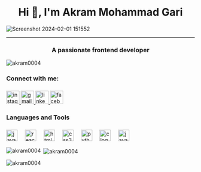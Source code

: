 <h1 align="center">Hi 👋, I'm Akram Mohammad Gari</h1>

<p align="center">
  
![Screenshot 2024-02-01 151552](https://github.com/Akram0004/Akram0004/assets/125110989/510a7c47-18a2-4d17-9335-4fbd9028936d)

</p>

-----
<h3 align="center">A passionate frontend developer</h3>

<p align="left"> <img src="https://komarev.com/ghpvc/?username=akram0004&label=Profile%20views&color=0e75b6&style=flat" alt="akram0004" /> </p>



<h3 align="left">Connect with me:</h3>

###

<div align="left">
  <a href="https://www.instagram.com/mg_akram_03/" target="_blank">
    <img src="https://img.shields.io/static/v1?message=Instagram&logo=instagram&label=&color=E4405F&logoColor=white&labelColor=&style=for-the-badge" height="35" alt="instagram logo"  />
  </a>
  <a href="mailto:mga9284@gmail.com" target="_blank">
    <img src="https://img.shields.io/static/v1?message=Gmail&logo=gmail&label=&color=D14836&logoColor=white&labelColor=&style=for-the-badge" height="35" alt="gmail logo"  />
  </a>
  <a href="www.linkedin.com/in/akram-mohammad-gari-a35245195" target="_blank">
    <img src="https://img.shields.io/static/v1?message=LinkedIn&logo=linkedin&label=&color=0077B5&logoColor=white&labelColor=&style=for-the-badge" height="35" alt="linkedin logo"  />
  </a>
  <a href="https://www.facebook.com/mg.akram.75" target="_blank">
    <img src="https://img.shields.io/static/v1?message=Facebook&logo=facebook&label=&color=1877F2&logoColor=white&labelColor=&style=for-the-badge" height="35" alt="facebook logo"  />
  </a>
</div>

  
### Languages and Tools

<p>
 
###

<div align="left">
  <img src="https://cdn.jsdelivr.net/gh/devicons/devicon/icons/javascript/javascript-original.svg" height="30" alt="javascript logo"  />
  <img width="12" />
  <img src="https://cdn.jsdelivr.net/gh/devicons/devicon/icons/react/react-original.svg" height="30" alt="react logo"  />
  <img width="12" />
  <img src="https://cdn.jsdelivr.net/gh/devicons/devicon/icons/html5/html5-original.svg" height="30" alt="html5 logo"  />
  <img width="12" />
  <img src="https://cdn.jsdelivr.net/gh/devicons/devicon/icons/css3/css3-original.svg" height="30" alt="css3 logo"  />
  <img width="12" />
  <img src="https://cdn.jsdelivr.net/gh/devicons/devicon/icons/python/python-original.svg" height="30" alt="python logo"  />
  <img width="12" />
  <img src="https://cdn.jsdelivr.net/gh/devicons/devicon/icons/c/c-original.svg" height="30" alt="c logo"  />
  <img width="12" />
  <img src="https://cdn.jsdelivr.net/gh/devicons/devicon/icons/java/java-original.svg" height="30" alt="java logo"  />
</div>
 
  
</p>

<p><img align="left" src="https://github-readme-stats.vercel.app/api/top-langs?username=akram0004&show_icons=true&locale=en&layout=compact" alt="akram0004" /></p>

<p>&nbsp;<img align="center" src="https://github-readme-stats.vercel.app/api?username=akram0004&show_icons=true&locale=en" alt="akram0004" /></p>

<p><img align="center" src="https://github-readme-streak-stats.herokuapp.com/?user=akram0004&" alt="akram0004" /></p>




